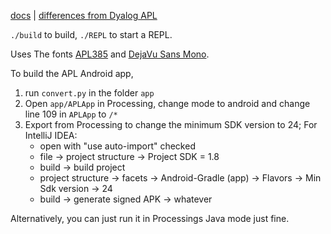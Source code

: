 [docs](https://github.com/dzaima/APL/blob/master/docs/chars.txt) | [differences from Dyalog APL](https://github.com/dzaima/APL/blob/master/docs/differences.txt)

`./build` to build, `./REPL` to start a REPL.

Uses The fonts [APL385](http://apl385.com/fonts/index.htm) and [DejaVu Sans Mono](https://dejavu-fonts.github.io).

To build the APL Android app, 
1. run `convert.py` in the folder `app`
2. Open `app/APLApp` in Processing, change mode to android and change line 109 in `APLApp` to `/*`
3. Export from Processing to change the minimum SDK version to 24; For IntelliJ IDEA:
    - open with "use auto-import" checked
    - file → project structure → Project SDK = 1.8
    - build → build project
    - project structure → facets → Android-Gradle (app) → Flavors → Min Sdk version → 24
    - build → generate signed APK → whatever

Alternatively, you can just run it in Processings Java mode just fine.